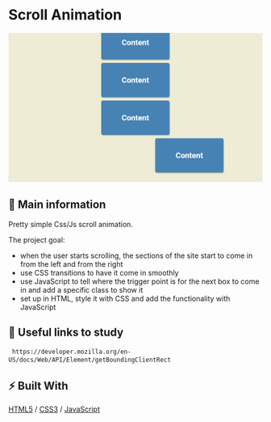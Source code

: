 # Scroll Animation

![cover](./assets/scroll.gif)

## 🦉 Main information

Pretty simple Css/Js scroll animation.

The project goal:
- when the user starts scrolling, the sections of the site start to come in from the left and from the right
- use CSS transitions to have it come in smoothly
- use JavaScript to tell where the trigger point is for the next box to come in and add a specific class to show it
- set up in HTML, style it with CSS and add the functionality with JavaScript
  

## 🦊 Useful links to study
```
 https://developer.mozilla.org/en-US/docs/Web/API/Element/getBoundingClientRect
```

## ⚡ Built With
[HTML5](https://www.w3schools.com/html/) / [CSS3](https://www.w3schools.com/css/) / [JavaScript](https://www.w3schools.com/js/)